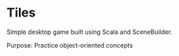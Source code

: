 # Tiles
Simple desktop game built using Scala and SceneBuilder.

Purpose:
Practice object-oriented concepts
